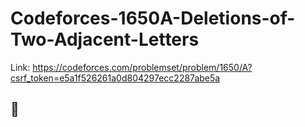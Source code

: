 # Codeforces-1650A-Deletions-of-Two-Adjacent-Letters
Link: https://codeforces.com/problemset/problem/1650/A?csrf_token=e5a1f526261a0d804297ecc2287abe5a
## 🥒 

